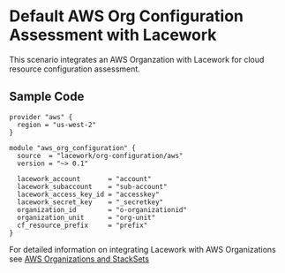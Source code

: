 # Default AWS Org Configuration Assessment with Lacework

This scenario integrates an AWS Organzation with Lacework for cloud resource configuration assessment.

## Sample Code

```hcl
provider "aws" {
  region = "us-west-2"
}

module "aws_org_configuration" {
  source  = "lacework/org-configuration/aws"
  version = "~> 0.1"

  lacework_account       = "account"
  lacework_subaccount    = "sub-account"
  lacework_access_key_id = "accesskey"
  lacework_secret_key    = "_secretkey"
  organization_id        = "o-organizationid"
  organization_unit      = "org-unit"
  cf_resource_prefix     = "prefix"
}
```

For detailed information on integrating Lacework with AWS Organizations see [AWS Organizations and StackSets](https://docs.lacework.net/onboarding/aws-integration-with-cloudformation#aws-organizations-and-stacksets)
